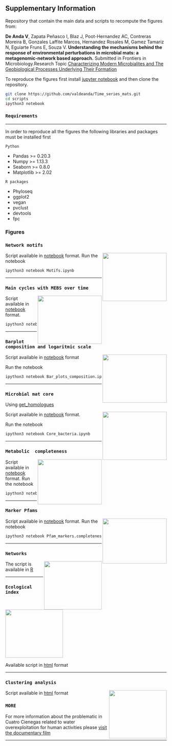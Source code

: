## Supplementary Information

Repository that contain the main data and scripts to recompute the figures from: 

**De Anda V**, Zapata Peñasco I, Blaz J, Poot-Hernandez AC, Contreras Moreira B, Gonzales Laffite Marcos, Hernandez Rosales M, Gamez Tamariz N, Eguiarte Fruns E, Souza V. **Understanding the mechanisms behind the response of environmental perturbations in microbial mats: a metagenomic-network based approach.** Submitted in Frontiers in Microbiology.Research Topic [Characterizing Modern Microbialites and The Geobiological Processes Underlying Their Formation](https://www.frontiersin.org/research-topics/5694/characterizing-modern-microbialites-and-the-geobiological-processes-underlying-their-formation)




To reproduce the figures first install [jupyter notebook](http://jupyter.org/install.html) and then clone the repository.  

```bash
git clone https://github.com/valdeanda/Time_series_mats.git
cd scripts 
ipython3 notebook 
```

### `Requirements`

---

In order to reproduce all the figures the following libraries and packages must be installed first 

`Python`
+ Pandas >= 0.20.3 
+ Numpy >= 1.13.3
+ Seaborn >= 0.8.0
+ Matplotlib >= 2.02

`R packages`
+ Phyloseq
+ ggplot2
+ vegan 
+ pvclust
+ devtools 
+ fpc


###  Figures


### `Network motifs`

<img src="https://valdeanda.github.io/Time_series_mats/figures/motifs.png" width="200" height="150" align="right">

Script available in [notebook](https://github.com/valdeanda/Time_series_mats/blob/master/scripts/Motifs.ipynb) format.
Run the notebook

```bash
ipython3 notebook Motifs.ipynb
```
---


### `Main cycles with MEBS over time`


<img src="https://valdeanda.github.io/Time_series_mats/figures/MEBS_mats.png" width="200" height="150" align="right">

Script available in  [notebook](https://github.com/valdeanda/Time_series_mats/blob/master/scripts/MebsInTime.ipynb) format. 


```bash
ipython3 notebook MebsInTime.ipynb
```

---

### `Barplot composition and logaritmic scale`

<img src="https://valdeanda.github.io/Time_series_mats/figures/Barplot.png" width="200" height="150" align="right">

Script available in [notebook](https://github.com/valdeanda/Time_series_mats/blob/master/scripts/Bar_plots_composition.ipynb) format

Run the notebook 

```bash
ipython3 notebook Bar_plots_composition.ipynb
```

---


### `Microbial mat core`

Using [get_homologues](https://github.com/eead-csic-compbio/get_homologues)

<img src="https://valdeanda.github.io/Time_series_mats/figures/Mats_core.png" width="200" height="150" align="right">

Script available in  [notebook](https://github.com/valdeanda/Time_series_mats/blob/master/scripts/Core_bacteria.ipynb) format. 

Run the notebook 

```bash
ipython3 notebook Core_bacteria.ipynb
```

---


### `Metabolic  completeness`

<img src="https://github.com/valdeanda/Time_series_mats/blob/master/figures/allS_paths_comp.png" width="200" height="140" align="right">

Script available in  [notebook](https://github.com/valdeanda/Time_series_mats/blob/master/scripts/completeness.ipynb) format.
Run the notebook

```bash
ipython3 notebook completeness.ipynb
```

---


### `Marker Pfams `

<img src="https://github.com/valdeanda/Time_series_mats/blob/master/figures/marker.genes1.heatmap.png" width="200" height="140" align="right">

Script available in  [notebook](https://github.com/valdeanda/Time_series_mats/blob/master/scripts/Pfams_markers.ipynb) format.
Run the notebook

```bash
ipython3 notebook Pfam_markers.completeness.ipynb
```

---

### `Networks`

<img src="https://valdeanda.github.io/Time_series_mats/figures/networkA.png" width="180" height="150" align="right">

The script  is available in [R](https://github.com/valdeanda/Time_series_mats/blob/master/scripts/finalToPlot.R)

---

### `Ecological index`


<img src="https://valdeanda.github.io/Time_series_mats/figures/diversity.png" width="180" height="150" align="righ">

Available script in [html](https://valdeanda.github.io/Time_series_mats/scripts/AlfaDiversity.html) format 

---

### `Clustering analysis`

<img src="https://valdeanda.github.io/Time_series_mats/figures/clustering.png" width="180" height="150" align="right"> 

Script available in [html](https://valdeanda.github.io/Time_series_mats/scripts/clustering.html) format 


### `MORE`

For more information about the problematic in Cuatro Cienegas related to water overexploitation for human activities please [visit the documentary film](http://documentalcuatrocienegas.com/)

---
